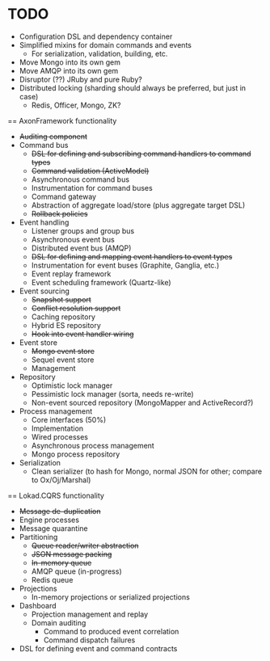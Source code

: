 # TODO

+ Configuration DSL and dependency container
+ Simplified mixins for domain commands and events
  + For serialization, validation, building, etc.
+ Move Mongo into its own gem
+ Move AMQP into its own gem
+ Disruptor (??) JRuby and pure Ruby?
+ Distributed locking (sharding should always be preferred, but just in case)
  + Redis, Officer, Mongo, ZK?

== AxonFramework functionality

+ ~~Auditing component~~
+ Command bus
  + ~~DSL for defining and subscribing command handlers to command types~~
  + ~~Command validation (ActiveModel)~~
  + Asynchronous command bus
  + Instrumentation for command buses
  + Command gateway
  + Abstraction of aggregate load/store (plus aggregate target DSL)
  + ~~Rollback policies~~
+ Event handling
  + Listener groups and group bus
  + Asynchronous event bus
  + Distributed event bus (AMQP)
  + ~~DSL for defining and mapping event handlers to event types~~
  + Instrumentation for event buses (Graphite, Ganglia, etc.)
  + Event replay framework
  + Event scheduling framework (Quartz-like)
+ Event sourcing
  + ~~Snapshot support~~
  + ~~Conflict resolution support~~
  + Caching repository
  + Hybrid ES repository
  + ~~Hook into event handler wiring~~
+ Event store
  + ~~Mongo event store~~
  + Sequel event store
  + Management
+ Repository
  + Optimistic lock manager
  + Pessimistic lock manager (sorta, needs re-write)
  + Non-event sourced repository (MongoMapper and ActiveRecord?)
+ Process management
  + Core interfaces (50%)
  + Implementation
  + Wired processes
  + Asynchronous process management
  + Mongo process repository
+ Serialization
  + Clean serializer (to hash for Mongo, normal JSON for other; compare to Ox/Oj/Marshal)

== Lokad.CQRS functionality

+ ~~Message de-duplication~~
+ Engine processes
+ Message quarantine
+ Partitioning
  + ~~Queue reader/writer abstraction~~
  + ~~JSON message packing~~
  + ~~In-memory queue~~
  + AMQP queue (in-progress)
  + Redis queue
+ Projections
  + In-memory projections or serialized projections
+ Dashboard
  + Projection management and replay
  + Domain auditing
    + Command to produced event correlation
    + Command dispatch failures
+ DSL for defining event and command contracts
